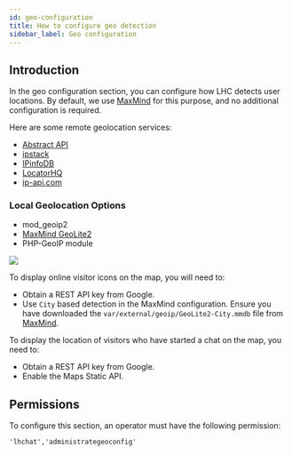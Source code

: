 ```yaml
---
id: geo-configuration
title: How to configure geo detection
sidebar_label: Geo configuration
---
```


## Introduction

In the geo configuration section, you can configure how LHC detects user locations. By default, we use [MaxMind](https://www.maxmind.com/en/home) for this purpose, and no additional configuration is required.

Here are some remote geolocation services:

*   [Abstract API](https://www.abstractapi.com/ip-geolocation-api)
*   [ipstack](https://ipstack.com)
*   [IPinfoDB](https://ipinfodb.com)
*   [LocatorHQ](https://locatorhq.com)
*   [ip-api.com](http://ip-api.com)

### Local Geolocation Options

*   mod\_geoip2
*   [MaxMind GeoLite2](http://dev.maxmind.com/geoip/geoip2/geolite2/)
*   PHP-GeoIP module

![](/img/chat/geo-configuration.jpg?v=2)

To display online visitor icons on the map, you will need to:

*   Obtain a REST API key from Google.
*   Use `City` based detection in the MaxMind configuration. Ensure you have downloaded the `var/external/geoip/GeoLite2-City.mmdb` file from [MaxMind](https://www.maxmind.com/en/home).

To display the location of visitors who have started a chat on the map, you need to:

*   Obtain a REST API key from Google.
*   Enable the Maps Static API.

## Permissions

To configure this section, an operator must have the following permission:

```
'lhchat','administrategeoconfig'
```
